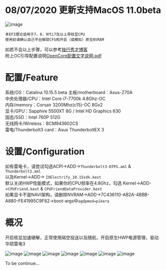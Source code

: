 # 08/07/2020 更新支持MacOS 11.0beta
![image](https://github.com/ra1nv/Hackintosh-Asus-Z270A-OC058/blob/master/img/QQ20200708-115050.png)


    本EFI理论适用于7，8，9代i7及以上带核显CPU
    使用前请确认自己平台解锁CFG和开启（或模拟）原生NVRAM
如若不会以上步骤，可以参考[独行秀才博客](https://shuiyunxc.gitee.io)<br>
附上OC引导配置说明[OpenCore配置文字说明.pdf](https://github.com/ra1nv/Asus-Z270A-OC/blob/master/OpenCore%E9%85%8D%E7%BD%AE%E6%96%87%E5%AD%97%E8%AF%B4%E6%98%8E%E7%AC%AC%E5%9B%9B%E7%89%88.pdf)
# 配置/Feature
系统/OS：Catalina 10.15.5 beta
主板/motherboard：Asus-Z70A<br>
中央处理器/CPU：Intel Core i7-7700k 4.8Ghz-OC<br>
内存/memory：Corsair 3200Mhz(c15)-OC 8Gx2<br>
显卡/GPU：Sapphire 5500XT 8G / Intel HD Graphics 630<br>
固态/SSD：Intel 760P 512G<br>
无线网卡/Wireless：BCM943602CS<br>
雷电/Thunderbolt3 card：Asus ThunderboltEX 3
# 设置/Configuration
如有雷电卡，请尝试勾选ACPI->ADD->`Thunderbolt3-DTPG.aml` & `Thunderbolt3.aml`<br>以及Kernel->ADD->
`IOElectrify_10.15sdk.kext`<br>默认关闭HWP性能模式，如果你的CPU频率在4.8Ghz，勾选
Kernel->ADD->`CPUFriend.kext` & `CPUFriendDataProvider.kext`<br>如果显卡不是NAVI架构，请删除NVRAM->ADD->7C436110-AB2A-4BBB-A880-FE41995C9F82->boot-args中`agdpmod=pikera`

# 概况
开启核显加速硬解，正常使用隔空投送以及随航，开启原生HWP电源管理，驱动华硕雷电3

![image](https://github.com/ra1nv/Asus-Z270A-OC/blob/master/img/DS.png)
![image](https://github.com/ra1nv/Asus-Z270A-OC/blob/master/img/QQ20200414-012723@2x.png)
![image](https://github.com/ra1nv/Asus-Z270A-OC/blob/master/img/QQ20200414-012750@2x.png)
![image](https://github.com/ra1nv/Asus-Z270A-OC/blob/master/img/QQ20200414-012804@2x.png)
![image](https://github.com/ra1nv/Asus-Z270A-OC/blob/master/img/QQ20200414-012835@2x.png)
![image](https://github.com/ra1nv/Asus-Z270A-OC/blob/master/img/QQ20200414-013010@2x.png)
![image](https://github.com/ra1nv/Asus-Z270A-OC/blob/master/img/QQ20200414-013028@2x.png)

To be continue...
